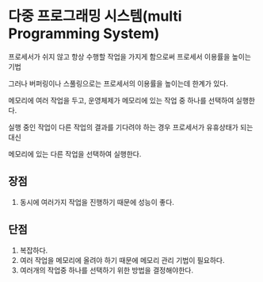 # 다중 프로그래밍 시스템(multi Programming System)

프로세서가 쉬지 않고 항상 수행할 작업을 가지게 함으로써 프로세서 이용률을 높이는 기법

그러나 버퍼링이나 스풀링으로는 프로세서의 이용률을 높이는데 한계가 있다.
    
메모리에 여러 작업을 두고, 운영체제가 메모리에 있는 작업 중 하나를 선택하여 실행한다.

실행 중인 작업이 다른 작업의 결과를 기다려야 하는 경우 프로세서가 유휴상태가 되는 대신 

메모리에 있는 다른 작업을 선택하여 실행한다.

## 장점
1. 동시에 여러가지 작업을 진행하기 때문에 성능이 좋다.

## 단점
1. 복잡하다.
2. 여러 작업을 메모리에 올려야 하기 때문에 메모리 관리 기법이 필요하다.
3. 여러개의 작업중 하나를 선택하기 위한 방법을 결정해야한다.